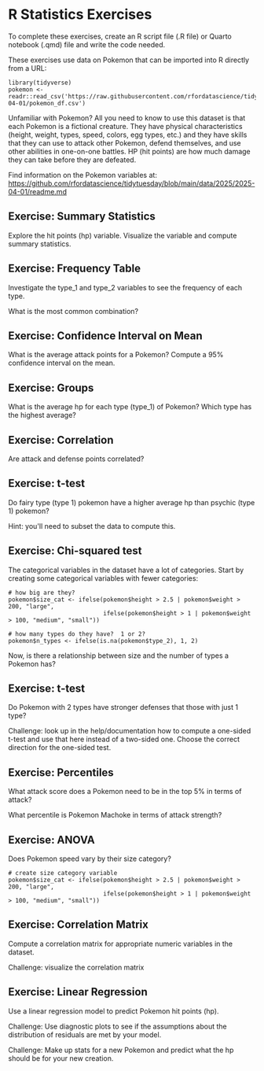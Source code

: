 # R Statistics Exercises

To complete these exercises, create an R script file (.R file) or Quarto notebook (.qmd) file and write the code needed.

These exercises use data on Pokemon that can be imported into R directly from a URL:

```{r}
library(tidyverse)
pokemon <- readr::read_csv('https://raw.githubusercontent.com/rfordatascience/tidytuesday/main/data/2025/2025-04-01/pokemon_df.csv')
```

Unfamiliar with Pokemon?  All you need to know to use this dataset is that each Pokemon is a fictional creature.  They have physical characteristics (height, weight, types, speed, colors, egg types, etc.) and they have skills that they can use to attack other Pokemon, defend themselves, and use other abilities in one-on-one battles.  HP (hit points) are how much damage they can take before they are defeated.  

Find information on the Pokemon variables at: https://github.com/rfordatascience/tidytuesday/blob/main/data/2025/2025-04-01/readme.md


## Exercise: Summary Statistics

Explore the hit points (hp) variable.  Visualize the variable and compute summary statistics.


## Exercise: Frequency Table

Investigate the type_1 and type_2 variables to see the frequency of each type.  

What is the most common combination?


## Exercise: Confidence Interval on Mean

What is the average attack points for a Pokemon?  Compute a 95% confidence interval on the mean.


## Exercise: Groups

What is the average hp for each type (type_1) of Pokemon?  Which type has the highest average?


## Exercise: Correlation

Are attack and defense points correlated?


## Exercise: t-test

Do fairy type (type 1) pokemon have a higher average hp than psychic (type 1) pokemon?

Hint: you'll need to subset the data to compute this.


## Exercise: Chi-squared test

The categorical variables in the dataset have a lot of categories.  Start by creating some categorical variables with fewer categories:

```{r}
# how big are they?
pokemon$size_cat <- ifelse(pokemon$height > 2.5 | pokemon$weight > 200, "large",
                           ifelse(pokemon$height > 1 | pokemon$weight > 100, "medium", "small"))

# how many types do they have?  1 or 2?
pokemon$n_types <- ifelse(is.na(pokemon$type_2), 1, 2)
```

Now, is there a relationship between size and the number of types a Pokemon has?



## Exercise: t-test

Do Pokemon with 2 types have stronger defenses that those with just 1 type?

Challenge: look up in the help/documentation how to compute a one-sided t-test and use that here instead of a two-sided one.  Choose the correct direction for the one-sided test.


## Exercise: Percentiles

What attack score does a Pokemon need to be in the top 5% in terms of attack?

What percentile is Pokemon Machoke in terms of attack strength?



## Exercise: ANOVA

Does Pokemon speed vary by their size category?

```{r}
# create size category variable
pokemon$size_cat <- ifelse(pokemon$height > 2.5 | pokemon$weight > 200, "large",
                           ifelse(pokemon$height > 1 | pokemon$weight > 100, "medium", "small"))
```


## Exercise: Correlation Matrix

Compute a correlation matrix for appropriate numeric variables in the dataset.

Challenge: visualize the correlation matrix


## Exercise: Linear Regression

Use a linear regression model to predict Pokemon hit points (hp).

Challenge: Use diagnostic plots to see if the assumptions about the distribution of residuals are met by your model.

Challenge: Make up stats for a new Pokemon and predict what the hp should be for your new creation.




